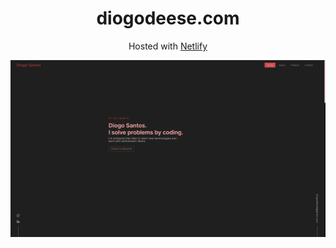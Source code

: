 <h1 align="center">
  diogodeese.com
</h1>
<p align="center">
  Hosted with <a href="https://www.netlify.com/" target="_blank">Netlify</a>
</p>
<p align="center">
</p>

![Demo](https://github.com/diogodeese/Portfolio/blob/master/src/assets/Demo.png)

